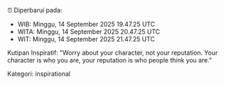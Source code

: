 ⏰ Diperbarui pada:
- WIB: Minggu, 14 September 2025 19.47.25 UTC
- WITA: Minggu, 14 September 2025 20.47.25 UTC
- WIT: Minggu, 14 September 2025 21.47.25 UTC

Kutipan Inspiratif:
"Worry about your character, not your reputation. Your character is who you are, your reputation is who people think you are."


Kategori: inspirational

